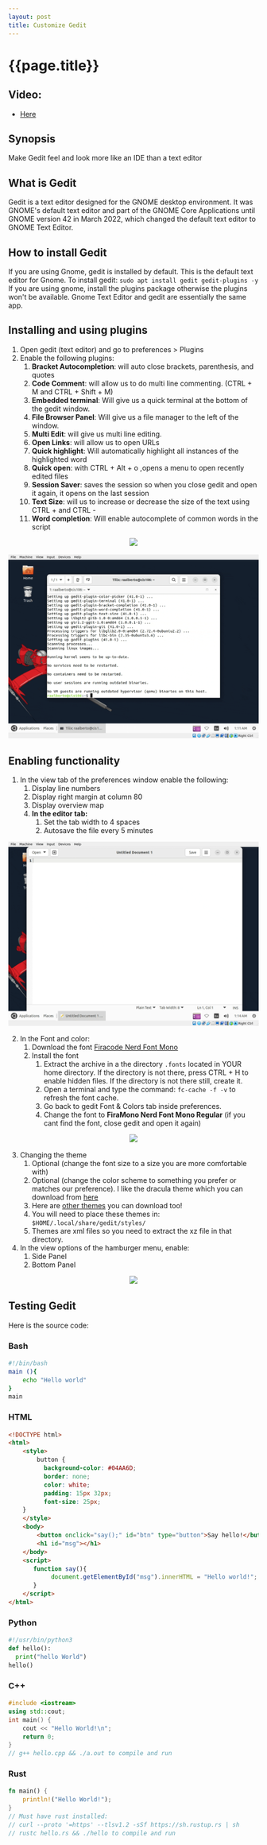 ```yaml
---
layout: post
title: Customize Gedit
---
```

# {{page.title}}

## Video:
* [Here](https://youtu.be/SgeB_8EgAMk)

## Synopsis
Make Gedit feel and look more like an IDE than a text editor

## What is Gedit
Gedit is a text editor designed for the GNOME desktop environment. It was GNOME's default text editor and part of the GNOME Core Applications until GNOME version 42 in March 2022, which changed the default text editor to GNOME Text Editor.

## How to install Gedit
If you are using Gnome, gedit is installed by default. This is the default text editor for Gnome. To install gedit: `sudo apt install gedit gedit-plugins -y` If you are using gnome, install the plugins package otherwise the plugins won't be available. Gnome Text Editor and gedit are essentially the same app.


## Installing and using plugins
1. Open gedit (text editor) and go to preferences > Plugins
2. Enable the following plugins:
   1. **Bracket Autocompletion**: will auto close brackets, parenthesis, and quotes
   2. **Code Comment**: will allow us to do multi line commenting. (CTRL + M and CTRL + Shift + M)
   3. **Embedded terminal**: Will give us a quick terminal at the bottom of the gedit window.
   4. **File Browser Panel**: Will give us a file manager to the left of the window.
   5. **Multi Edit**: will give us multi line editing.
   6. **Open Links**: will allow us to open URLs
   7. **Quick highlight**: Will automatically highlight all instances of the highlighted word
   8. **Quick open**: with CTRL + Alt + o ,opens a menu to open recently edited files
   9. **Session Saver**: saves the session so when you close gedit and open it again, it opens on the last session
   10. **Text Size**: will us to increase or decrease the size of the text using CTRL + and CTRL -
   11. **Word completion**: Will enable autocomplete of common words in the script


<p align="center">
  <img src="/assets/install_plugins.gif"/>
</p>

<p align="center">
  <img src="/assets/plugin_install.gif"/>
</p>



## Enabling functionality
1. In the view tab of the preferences window enable the following:
   1. Display line numbers
   2. Display right margin at column 80
   3. Display overview map
   4. **In the editor tab:**
      1. Set the tab width to 4 spaces
      2. Autosave the file every 5 minutes

<p align="center">
  <img src="/assets/funtionality.gif"/>
</p>

2. In the Font and color:
   1. Download the font [Firacode Nerd Font Mono](https://github.com/ryanoasis/nerd-fonts/releases/download/v3.1.1/FiraMono.zip)
   2. Install the font
      1. Extract the archive in a the directory `.fonts` located in YOUR home directory. If the directory is not there, press CTRL + H to enable hidden files. If the directory is not there still, create it. 
      2. Open a terminal and type the command: `fc-cache -f -v` to refresh the font cache.
      3. Go back to gedit Font & Colors tab inside preferences. 
      4. Change the font to **FiraMono Nerd Font Mono Regular** (if you cant find the font, close gedit and open it again)
   
<p align="center">
  <img src="/assets/change_font.gif"/>
</p>


3. Changing the theme
      1. Optional (change the font size to a size you are more comfortable with)
      2. Optional (change the color scheme to something you prefer or matches our preference). I like the dracula theme which you can download from [here](https://draculatheme.com/gedit)
      3. Here are [other themes](/assets/geditThemes/themes.tar.xz) you can download too!
      4. You will need to place these themes in: `$HOME/.local/share/gedit/styles/`
      5. Themes are xml files so you need to extract the xz file in that directory.
4. In the view options of the hamburger menu, enable:
   1. Side Panel
   2. Bottom Panel

<p align="center">
  <img src="/assets/themes.gif"/>
</p>


## Testing Gedit
Here is the source code:

### Bash

```bash
#!/bin/bash
main (){
    echo "Hello world"
}
main
```

### HTML
```html
<!DOCTYPE html>
<html>
    <style>
        button {
          background-color: #04AA6D;
          border: none;
          color: white;
          padding: 15px 32px;
          font-size: 25px;
    }
    </style>
    <body>
        <button onclick="say();" id="btn" type="button">Say hello!</button>
        <h1 id="msg"></h1>
    </body>
    <script>
       function say(){
            document.getElementById("msg").innerHTML = "Hello world!";
       }
    </script>
</html>
```


### Python

```python
#!/usr/bin/python3 
def hello():
  print("hello World")
hello()
```


### C++

```c++
#include <iostream>
using std::cout;
int main() {
    cout << "Hello World!\n";
    return 0;
}
// g++ hello.cpp && ./a.out to compile and run
```

### Rust

```rust
fn main() {
    println!("Hello World!");
}
// Must have rust installed: 
// curl --proto '=https' --tlsv1.2 -sSf https://sh.rustup.rs | sh
// rustc hello.rs && ./hello to compile and run
```